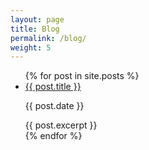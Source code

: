 ```yaml
---
layout: page
title: Blog
permalink: /blog/
weight: 5
---
```

<ul>
  {% for post in site.posts %}
    <li>
      <a href="{{ post.url }}">{{ post.title }}</a> <p>{{ post.date }}</p>
      {{ post.excerpt }}
    </li>
  {% endfor %}
</ul>
